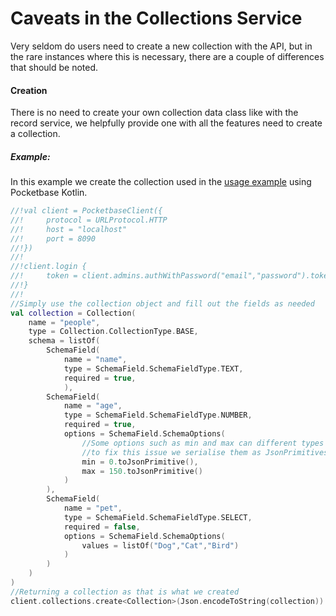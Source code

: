 # Caveats in the Collections Service

Very seldom do users need to create a new collection with the API, but in the rare instances where this is necessary,
there are a couple of differences that should be noted.

#### Creation

There is no need to create your own collection data class like with the record service, we helpfully provide one with
all the features need to create a collection.

##### Example:

In this example we create the collection used in the [usage example](usage.md#calling-the-pocketbase-api) using
Pocketbase Kotlin.

```kotlin
//!val client = PocketbaseClient({
//!     protocol = URLProtocol.HTTP
//!     host = "localhost"
//!     port = 8090
//!})
//!
//!client.login {
//!     token = client.admins.authWithPassword("email","password").token
//!}
//! 
//Simply use the collection object and fill out the fields as needed
val collection = Collection(
    name = "people",
    type = Collection.CollectionType.BASE,
    schema = listOf(
        SchemaField(
            name = "name",
            type = SchemaField.SchemaFieldType.TEXT,
            required = true,
            ),
        SchemaField(
            name = "age",
            type = SchemaField.SchemaFieldType.NUMBER,
            required = true,
            options = SchemaField.SchemaOptions(
                //Some options such as min and max can different types
                //to fix this issue we serialise them as JsonPrimitives
                min = 0.toJsonPrimitive(),
                max = 150.toJsonPrimitive()
            )
        ),
        SchemaField(
            name = "pet",
            type = SchemaField.SchemaFieldType.SELECT,
            required = false,
            options = SchemaField.SchemaOptions(
                values = listOf("Dog","Cat","Bird")
            )
        )
    )
) 
//Returning a collection as that is what we created
client.collections.create<Collection>(Json.encodeToString(collection))
```